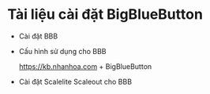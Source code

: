 # Tài liệu cài đặt BigBlueButton

- Cài đặt BBB 
- Cấu hình sử dụng cho BBB 

    https://kb.nhanhoa.com + BigBlueButton
- Cài đặt Scalelite Scaleout cho BBB 